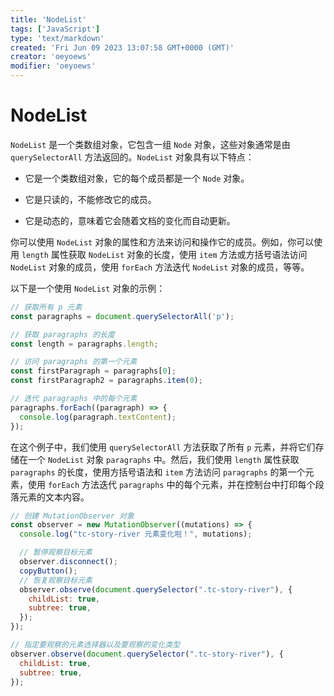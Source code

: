 ```yaml
---
title: 'NodeList'
tags: ['JavaScript']
type: 'text/markdown'
created: 'Fri Jun 09 2023 13:07:58 GMT+0000 (GMT)'
creator: 'oeyoews'
modifier: 'oeyoews'
---
```


# NodeList

`NodeList` 是一个类数组对象，它包含一组 `Node` 对象，这些对象通常是由 `querySelectorAll` 方法返回的。`NodeList` 对象具有以下特点：

* 它是一个类数组对象，它的每个成员都是一个 `Node` 对象。

* 它是只读的，不能修改它的成员。

* 它是动态的，意味着它会随着文档的变化而自动更新。

你可以使用 `NodeList` 对象的属性和方法来访问和操作它的成员。例如，你可以使用 `length` 属性获取 `NodeList` 对象的长度，使用 `item` 方法或方括号语法访问 `NodeList` 对象的成员，使用 `forEach` 方法迭代 `NodeList` 对象的成员，等等。

以下是一个使用 `NodeList` 对象的示例：

```js
// 获取所有 p 元素
const paragraphs = document.querySelectorAll('p');

// 获取 paragraphs 的长度
const length = paragraphs.length;

// 访问 paragraphs 的第一个元素
const firstParagraph = paragraphs[0];
const firstParagraph2 = paragraphs.item(0);

// 迭代 paragraphs 中的每个元素
paragraphs.forEach((paragraph) => {
  console.log(paragraph.textContent);
});
```

在这个例子中，我们使用 `querySelectorAll` 方法获取了所有 `p` 元素，并将它们存储在一个 `NodeList` 对象 `paragraphs` 中。然后，我们使用 `length` 属性获取 `paragraphs` 的长度，使用方括号语法和 `item` 方法访问 `paragraphs` 的第一个元素，使用 `forEach` 方法迭代 `paragraphs` 中的每个元素，并在控制台中打印每个段落元素的文本内容。

```js
// 创建 MutationObserver 对象
const observer = new MutationObserver((mutations) => {
  console.log("tc-story-river 元素变化啦！", mutations);

  // 暂停观察目标元素
  observer.disconnect();
  copyButton();
  // 恢复观察目标元素
  observer.observe(document.querySelector(".tc-story-river"), {
    childList: true,
    subtree: true,
  });
});

// 指定要观察的元素选择器以及要观察的变化类型
observer.observe(document.querySelector(".tc-story-river"), {
  childList: true,
  subtree: true,
});
```
